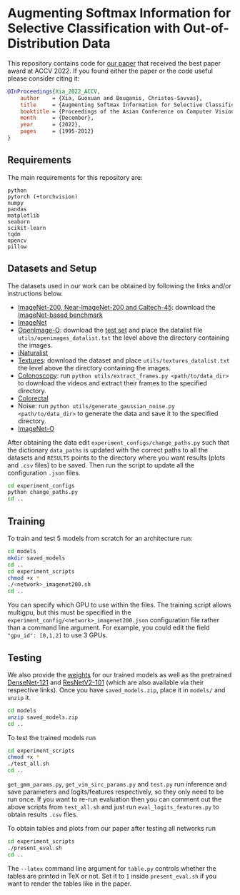 # Augmenting Softmax Information for Selective Classification with Out-of-Distribution Data

This repository contains code for [our paper](https://openaccess.thecvf.com/content/ACCV2022/html/Xia_Augmenting_Softmax_Information_for_Selective_Classification_with_Out-of-Distribution_Data_ACCV_2022_paper.html) that received the best paper award at ACCV 2022.
If you found either the paper or the code useful please consider citing it:
```bibtex
@InProceedings{Xia_2022_ACCV,
    author    = {Xia, Guoxuan and Bouganis, Christos-Savvas},
    title     = {Augmenting Softmax Information for Selective Classification with Out-of-Distribution Data},
    booktitle = {Proceedings of the Asian Conference on Computer Vision (ACCV)},
    month     = {December},
    year      = {2022},
    pages     = {1995-2012}
}
```

## Requirements
The main requirements for this repository are:
```
python
pytorch (+torchvision)
numpy
pandas
matplotlib
seaborn
scikit-learn
tqdm
opencv
pillow
```


## Datasets and Setup
The datasets used in our work can be obtained by following the links and/or instructions below.
- [ImageNet-200, Near-ImageNet-200 and Caltech-45](https://github.com/daintlab/unknown-detection-benchmarks): download the [ImageNet-based benchmark](https://docs.google.com/uc?export=download&id=1gapHov_B-DZ9bKOffg2DFx7lLPOe1T7l)
- [ImageNet](https://www.image-net.org/)
- [OpenImage-O](https://github.com/haoqiwang/vim): download the [test set](https://github.com/cvdfoundation/open-images-dataset) and place the datalist file `utils/openimages_datalist.txt` the level above the directory containing the images.
- [iNaturalist](https://github.com/deeplearning-wisc/large_scale_ood)
- [Textures](https://www.robots.ox.ac.uk/~vgg/data/dtd/): download the dataset and place `utils/textures_datalist.txt` the level above the directory containing the images.
- [Colonoscopy](http://www.depeca.uah.es/colonoscopy_dataset/): run `python utils/extract_frames.py <path/to/data_dir>` to download the videos and extract their frames to the specified directory.
- [Colorectal](https://zenodo.org/record/53169#.Yr21hXbMJ3j)
- Noise: run `python utils/generate_gaussian_noise.py <path/to/data_dir>` to generate the data and save it to the specified directory.
- [ImageNet-O](https://github.com/hendrycks/natural-adv-examples)

After obtaining the data edit `experiment_configs/change_paths.py` such that the dictionary `data_paths` is updated with the correct paths to all the datasets and `RESULTS` points to the directory where you want results (plots and `.csv` files) to be saved. Then run the script to update all the configuration `.json` files.
```bash
cd experiment_configs
python change_paths.py
cd ..
```
## Training
To train and test 5 models from scratch for an architecture run:
```bash
cd models
mkdir saved_models
cd ..
cd experiment_scripts
chmod +x *
./<network>_imagenet200.sh
cd ..
``` 
You can specify which GPU to use within the files. The training script allows multigpu, but this must be specified in the `experiment_config/<network>_imagenet200.json` configuration file rather than a command line argument. For example, you could edit the field `"gpu_id": [0,1,2]` to use 3 GPUs.
## Testing
We also provide the [weights](https://drive.google.com/uc?export=download&id=1MoVCligDFmnN84GxOF4tJ9MYNOyql8ra
) for our trained models as well as the pretrained [DenseNet-121](https://download.pytorch.org/models/densenet121-a639ec97.pth) and [ResNetV2-101](https://storage.googleapis.com/bit_models/BiT-S-R101x1.npz) (which are also available via their respective links). Once you have `saved_models.zip`, place it in `models/` and `unzip` it.
```bash
cd models
unzip saved_models.zip
cd ..
```
To test the trained models run 
```bash
cd experiment_scripts
chmod +x *
./test_all.sh
cd ..
```
`get_gmm_params.py`, `get_vim_sirc_params.py` and `test.py` run inference and save parameters and logits/features respectively, so they only need to be run once. If you want to re-run evaluation then you can comment out the above scripts from `test_all.sh` and just run `eval_logits_features.py` to obtain results `.csv` files. 

To obtain tables and plots from our paper after testing all networks run 
```bash
cd experiment_scripts
./present_eval.sh
cd ..
```
 The `--latex` command line argument for `table.py` controls whether the tables are printed in TeX or not. Set it to `1` inside `present_eval.sh` if you want to render the tables like in the paper.
